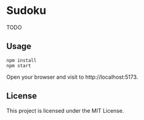 # Sudoku

TODO

## Usage

```
npm install
npm start
```

Open your browser and visit to http://localhost:5173.

## License

This project is licensed under the MIT License.
